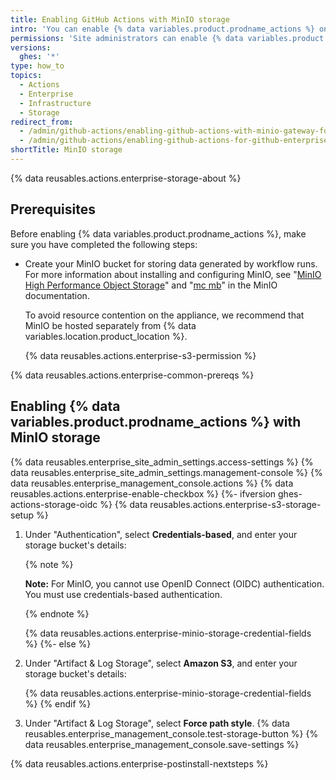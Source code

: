 ```yaml
---
title: Enabling GitHub Actions with MinIO storage
intro: 'You can enable {% data variables.product.prodname_actions %} on {% data variables.product.prodname_ghe_server %} and use MinIO storage to store data generated by workflow runs.'
permissions: 'Site administrators can enable {% data variables.product.prodname_actions %} and configure enterprise settings.'
versions:
  ghes: '*'
type: how_to
topics:
  - Actions
  - Enterprise
  - Infrastructure
  - Storage
redirect_from:
  - /admin/github-actions/enabling-github-actions-with-minio-gateway-for-nas-storage
  - /admin/github-actions/enabling-github-actions-for-github-enterprise-server/enabling-github-actions-with-minio-gateway-for-nas-storage
shortTitle: MinIO storage
---
```


{% data reusables.actions.enterprise-storage-about %}

## Prerequisites

Before enabling {% data variables.product.prodname_actions %}, make sure you have completed the following steps:

- Create your MinIO bucket for storing data generated by workflow runs. For more information about installing and configuring MinIO, see "[MinIO High Performance Object Storage](https://min.io/docs/minio/container/index.html)" and "[mc mb](https://min.io/docs/minio/linux/reference/minio-mc/mc-mb.html)" in the MinIO documentation.

  To avoid resource contention on the appliance, we recommend that MinIO be hosted separately from {% data variables.location.product_location %}.

  {% data reusables.actions.enterprise-s3-permission %}

{% data reusables.actions.enterprise-common-prereqs %}

## Enabling {% data variables.product.prodname_actions %} with MinIO storage

{% data reusables.enterprise_site_admin_settings.access-settings %}
{% data reusables.enterprise_site_admin_settings.management-console %}
{% data reusables.enterprise_management_console.actions %}
{% data reusables.actions.enterprise-enable-checkbox %}
{%- ifversion ghes-actions-storage-oidc %}
{% data reusables.actions.enterprise-s3-storage-setup %}
1. Under "Authentication", select **Credentials-based**, and enter your storage bucket's details:

   {% note %}

   **Note:** For MinIO, you cannot use OpenID Connect (OIDC) authentication. You must use credentials-based authentication.

   {% endnote %}

   {% data reusables.actions.enterprise-minio-storage-credential-fields %}
{%- else %}
1. Under "Artifact & Log Storage", select **Amazon S3**, and enter your storage bucket's details:

   {% data reusables.actions.enterprise-minio-storage-credential-fields %}
{% endif %}
1. Under "Artifact & Log Storage", select **Force path style**.
{% data reusables.enterprise_management_console.test-storage-button %}
{% data reusables.enterprise_management_console.save-settings %}

{% data reusables.actions.enterprise-postinstall-nextsteps %}
